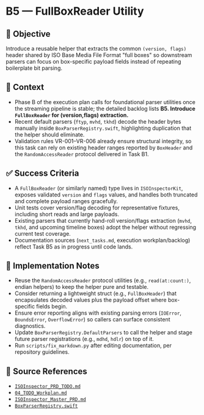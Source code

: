 # B5 — FullBoxReader Utility

## 🎯 Objective

Introduce a reusable helper that extracts the common `(version, flags)` header shared by ISO Base Media File Format "full boxes" so downstream parsers can focus on box-specific payload fields instead of repeating boilerplate bit parsing.

## 🧩 Context

- Phase B of the execution plan calls for foundational parser utilities once the streaming pipeline is stable; the detailed backlog lists **B5. Introduce `FullBoxReader` for (version,flags) extraction.**
- Recent default parsers (`ftyp`, `mvhd`, `tkhd`) decode the header bytes manually inside `BoxParserRegistry.swift`, highlighting duplication that the helper should eliminate.
- Validation rules VR-001–VR-006 already ensure structural integrity, so this task can rely on existing header ranges reported by `BoxHeader` and the `RandomAccessReader` protocol delivered in Task B1.

## ✅ Success Criteria

- A `FullBoxReader` (or similarly named) type lives in `ISOInspectorKit`, exposes validated `version` and `flags` values, and handles both truncated and complete payload ranges gracefully.
- Unit tests cover version/flag decoding for representative fixtures, including short reads and large payloads.
- Existing parsers that currently hand-roll version/flags extraction (`mvhd`, `tkhd`, and upcoming timeline boxes) adopt the helper without regressing current test coverage.
- Documentation sources (`next_tasks.md`, execution workplan/backlog) reflect Task B5 as in progress until code lands.

## 🔧 Implementation Notes

- Reuse the `RandomAccessReader` protocol utilities (e.g., `read(at:count:)`, endian helpers) to keep the helper pure and testable.
- Consider returning a lightweight struct (e.g., `FullBoxHeader`) that encapsulates decoded values plus the payload offset where box-specific fields begin.
- Ensure error reporting aligns with existing parsing errors (`IOError`, `BoundsError`, `OverflowError`) so callers can surface consistent diagnostics.
- Update `BoxParserRegistry.DefaultParsers` to call the helper and stage future parser registrations (e.g., `mdhd`, `hdlr`) on top of it.
- Run `scripts/fix_markdown.py` after editing documentation, per repository guidelines.

## 🧠 Source References

- [`ISOInspector_PRD_TODO.md`](../AI/ISOViewer/ISOInspector_PRD_TODO.md)
- [`04_TODO_Workplan.md`](../AI/ISOInspector_Execution_Guide/04_TODO_Workplan.md)
- [`ISOInspector_Master_PRD.md`](../AI/ISOViewer/ISOInspector_PRD_Full/ISOInspector_Master_PRD.md)
- [`BoxParserRegistry.swift`](../../Sources/ISOInspectorKit/ISO/BoxParserRegistry.swift)
